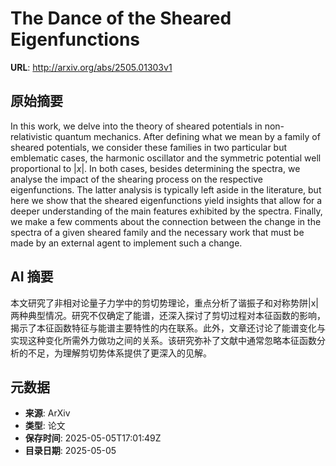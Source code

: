 # The Dance of the Sheared Eigenfunctions

**URL**: http://arxiv.org/abs/2505.01303v1

## 原始摘要

In this work, we delve into the theory of sheared potentials in
non-relativistic quantum mechanics. After defining what we mean by a family of
sheared potentials, we consider these families in two particular but emblematic
cases, the harmonic oscillator and the symmetric potential well proportional to
$|x|$. In both cases, besides determining the spectra, we analyse the impact of
the shearing process on the respective eigenfunctions. The latter analysis is
typically left aside in the literature, but here we show that the sheared
eigenfunctions yield insights that allow for a deeper understanding of the main
features exhibited by the spectra. Finally, we make a few comments about the
connection between the change in the spectra of a given sheared family and the
necessary work that must be made by an external agent to implement such a
change.


## AI 摘要

本文研究了非相对论量子力学中的剪切势理论，重点分析了谐振子和对称势阱|x|两种典型情况。研究不仅确定了能谱，还深入探讨了剪切过程对本征函数的影响，揭示了本征函数特征与能谱主要特性的内在联系。此外，文章还讨论了能谱变化与实现这种变化所需外力做功之间的关系。该研究弥补了文献中通常忽略本征函数分析的不足，为理解剪切势体系提供了更深入的见解。

## 元数据

- **来源**: ArXiv
- **类型**: 论文
- **保存时间**: 2025-05-05T17:01:49Z
- **目录日期**: 2025-05-05
